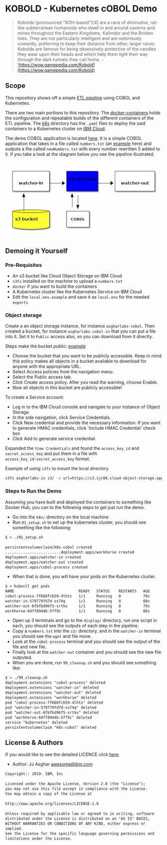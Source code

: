 # KOBOLD - Kubernetes cOBOL Demo

> Kobolds (pronounced "KOH-bawld")[4] are a race of diminutive, rat-like subterranean humanoids who dwell in and around caverns and mines throughout the Eastern Kingdoms, Kalimdor and the Broken Isles. They are not particularly intelligent and are notoriously cowardly, preferring to keep their distance from other, larger races. Kobolds are famous for being obsessively protective of the candles they wear upon their heads and which help them light their way through the dark tunnels they call home. - [https://wow.gamepedia.com/Kobold](https://wow.gamepedia.com/Kobold)

## Scope

This repository shows off a simple [ETL pipeline](https://databricks.com/glossary/etl-pipeline) using
COBOL and Kubernetes.

There are two main portions to this repository. The [docker-containers](./docker-containers) holds the
configuration and repeatable builds of the different containers of the ETL pipeline. The [k8s](./k8s)
directory has the `.yaml` files to deploy the said containers to a Kubernetes cluster on [IBM Cloud](https://cloud.ibm.com).

The demo COBOL applicaiton is located [here](./plus5numbers.cbl). It is a simple COBOL application
that takes in a file called `numbers.txt` (an [example](./numbers.txt.example) here) and outputs a
file called `newNumbers.txt` with every number rewritten 5 added to it. If you take a look at the
diagram below you see the pipeline illustrated.

![](./img/k8s-cobol.png)

## Demoing it Yourself

### Pre-Requisites

- An s3 bucket like Cloud Object Storage on IBM Cloud
- `s3fs` installed on the machine to upload a `numbers.txt`
- `docker` if you want to build the containers
- A Kubernetes cluster like the Kubernetes Service on IBM Cloud
- Edit the `local.env.example` and save it as `local.env` for the needed `exports`

### Object storage

Create a an object storage instance, for instance `asgharlabs-cobol`. Then created a bucket, for instance `asgharlabs-cobol-in` that you can put a file into it. Set it to `Public` access also, so you can download from it directly.

Steps make the bucket public: [example](https://s3.sjc04.cloud-object-storage.appdomain.cloud/asgharlabs-in/numbers.txt)

- Choose the bucket that you want to be publicly accessible. Keep in mind this policy makes all objects in a bucket available to download for anyone with the appropriate URL.
- Select Access policies from the navigation menu.
- Select the Public access tab.
- Click Create access policy. After you read the warning, choose Enable.
- Now all objects in this bucket are publicly accessible!

To create a Service account:
- Log in to the IBM Cloud console and navigate to your instance of Object Storage.
- In the side navigation, click Service Credentials.
- Click New credential and provide the necessary information. If you want to generate HMAC credentials, click 'Include HMAC Credential' check box
- Click Add to generate service credential.

Expanded the `View Credentials` and found the `access_key_id` and `secret_access_key` and put them
in a file with `access_key_id:secret_access_key` format.

Example of using `s3fs` to mount the local directory.

```bash
s3fs asgharlabs-in s3/ -o url=https://s3.sjc04.cloud-object-storage.appdomain.cloud -o passwd_file=key.key
```

### Steps to Run the Demo

Assuming you have built and deployed the containers to something like Docker Hub, you can to the following
steps to get just run the demo.

- Go into the `k8s/` directory on the local machine
- Run `01_setup.sh` to set up the kubernetes cluster, you should see something like the following:
```console
$ > ./01_setup.sh

persistentvolumeclaim/k8s-cobol created
.........................deployment.apps/workhorse created
deployment.apps/watcher-in created
deployment.apps/watcher-out created
deployment.apps/cobol-process created
```
- When that is done, you will have your pods on the Kubernetes cluster.
```console
$ > kubectl get pods
NAME                             READY   STATUS    RESTARTS   AGE
cobol-process-7f668fcb59-4lhtz   1/1     Running   0          79s
watcher-in-579779fd7d-ss74q      1/1     Running   0          80s
watcher-out-6fbfbd96f5-srtkv     1/1     Running   0          79s
workhorse-64ff8944b-5ff9c        1/1     Running   0          86s
```
- Open up 3 terminals and go to the `display/` directory, run one script in each, you should see
the outputs of each step in the pipeline.
- Copy a `numbers.txt` into the `s3/` directory, and in the `watcher-in` terminal you should see
the `wget` and file move.
- Look at the `cobol-process` terminal and you should see the output of the file and new file.
- Finally look at the `watcher-out` container and you should see the new file outputed.
- When you are done, run `99_cleanup.sh` and you should see something like:
```console
$ > ./99_cleanup.sh
deployment.extensions "cobol-process" deleted
deployment.extensions "watcher-in" deleted
deployment.extensions "watcher-out" deleted
deployment.extensions "workhorse" deleted
pod "cobol-process-7f668fcb59-4lhtz" deleted
pod "watcher-in-579779fd7d-ss74q" deleted
pod "watcher-out-6fbfbd96f5-srtkv" deleted
pod "workhorse-64ff8944b-5ff9c" deleted
service "kubernetes" deleted
persistentvolumeclaim "k8s-cobol" deleted
```

## License & Authors

If you would like to see the detailed LICENCE click [here](./LICENCE).

- Author: JJ Asghar <awesome@ibm.com>

```text
Copyright:: 2019- IBM, Inc

Licensed under the Apache License, Version 2.0 (the "License");
you may not use this file except in compliance with the License.
You may obtain a copy of the License at

http://www.apache.org/licenses/LICENSE-2.0

Unless required by applicable law or agreed to in writing, software
distributed under the License is distributed on an "AS IS" BASIS,
WITHOUT WARRANTIES OR CONDITIONS OF ANY KIND, either express or implied.
See the License for the specific language governing permissions and
limitations under the License.
```
